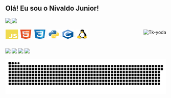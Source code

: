 ## Olá! Eu sou o Nivaldo Junior!
 <div>
  <a href="https://github.com/Nivaldotk">
  <img height="165em" src="https://github-readme-stats.vercel.app/api?username=Nivaldotk&show_icons=true&theme=dracula&include_all_commits=true&count_private=true"/>
  <img height="165em" src="https://github-readme-stats.vercel.app/api/top-langs/?username=Nivaldotk&layout=compact&langs_count=7&theme=dracula"/>
</div>
<div style="display: inline_block"><br>
  <img align="center" alt="Tk-Js" height="30" width="40" src="https://raw.githubusercontent.com/devicons/devicon/master/icons/javascript/javascript-plain.svg">
  <img align="center" alt="Tk-HTML" height="30" width="40" src="https://raw.githubusercontent.com/devicons/devicon/master/icons/html5/html5-original.svg">
  <img align="center" alt="Tk-CSS" height="30" width="40" src="https://raw.githubusercontent.com/devicons/devicon/master/icons/css3/css3-original.svg">
  <img align="center" alt="Tk-Python" height="30" width="40" src="https://raw.githubusercontent.com/devicons/devicon/master/icons/python/python-original.svg">
  <img align="center" alt="Tk-C" height="30" width="40" src="https://raw.githubusercontent.com/devicons/devicon/master/icons/c/c-original.svg">
  <img align="center" alt="Tk-Linux" height="30" width="40" src="https://raw.githubusercontent.com/devicons/devicon/master/icons/linux/linux-original.svg">
  <img align="right" alt="Tk-yoda" src="https://media.discordapp.net/attachments/269247836992962562/874665165205950524/download20210802113343.png?width=350&height=350">
</div>
  
  ##
 
<div> 
  <a href="https://msng.link/o/?@Nivaldotk=tg" target="_blank"><img src="https://img.shields.io/badge/Telegram-2CA5E0?style=for-the-badge&logo=telegram&logoColor=white" target="_blank"></a>
 	<a href="https://api.whatsapp.com/send?phone=5534991499374" target="_blank"><img src="https://img.shields.io/badge/WhatsApp-25D366?style=for-the-badge&logo=whatsapp&logoColor=white" target="_blank"></a> 
  <a href = "mailto:nivaldotk@hotmail.com"><img src="https://img.shields.io/badge/-Gmail-%23333?style=for-the-badge&logo=gmail&logoColor=white" target="_blank"></a>
  <a href="https://www.linkedin.com/in/nivaldo-junior-0567911b2/" target="_blank"><img src="https://img.shields.io/badge/-LinkedIn-%230077B5?style=for-the-badge&logo=linkedin&logoColor=white" target="_blank"></a> 
 
  ![Snake animation](https://github.com/nivaldotk/nivaldotk/blob/output/github-contribution-grid-snake.svg)
 
</div>
